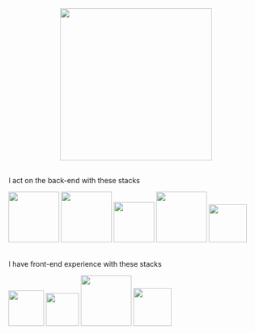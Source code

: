 <div id="header" align="center">
  <img src="https://media.tenor.com/d22Jj6OezUsAAAAi/isekai-quartet-anime.gif" width="300"/>
</div>
<br>
<div>
  <p>I act on the back-end with these stacks</p>
  <img src="https://img.shields.io/badge/javascript-%23323330.svg?style=for-the-badge&logo=javascript&logoColor=%23F7DF1E" width="100"/>
  <img src="https://img.shields.io/badge/typescript-%23007ACC.svg?style=for-the-badge&logo=typescript&logoColor=white" width="100"/>
  <img src="https://img.shields.io/badge/node.js-6DA55F?style=for-the-badge&logo=node.js&logoColor=white" width="80"/>
  <img src="https://img.shields.io/badge/express.js-%23404d59.svg?style=for-the-badge&logo=express&logoColor=%2361DAFB" width="100"/>
  <img src="https://img.shields.io/badge/mysql-%2300f.svg?style=for-the-badge&logo=mysql&logoColor=white" width="75"/>
</di>
<br>
<br>
<div>
  <p>I have front-end experience with these stacks</p>
  <img src="https://img.shields.io/badge/html5-%23E34F26.svg?style=for-the-badge&logo=html5&logoColor=white" width="70"/>
  <img src="https://img.shields.io/badge/css3-%231572B6.svg?style=for-the-badge&logo=css3&logoColor=white" width="65"/>
  <img src="https://img.shields.io/badge/bootstrap-%23563D7C.svg?style=for-the-badge&logo=bootstrap&logoColor=white" width="100"/>
  <img src="https://img.shields.io/badge/react-%2320232a.svg?style=for-the-badge&logo=react&logoColor=%2361DAFB" width="75"/>
</di>






